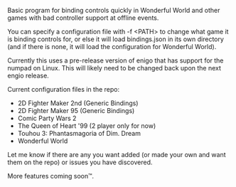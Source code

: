 Basic program for binding controls quickly in Wonderful World and other games with bad controller support at offline events.

You can specify a configuration file with -f \<PATH\> to change what game it is binding controls for, or else it will load bindings.json in its own directory (and if there is none, it will load the configuration for Wonderful World).

Currently this uses a pre-release version of enigo that has support for the numpad on Linux. This will likely need to be changed back upon the next engio release.

Current configuration files in the repo:
- 2D Fighter Maker 2nd (Generic Bindings)
- 2D Fighter Maker 95 (Generic Bindings)
- Comic Party Wars 2
- The Queen of Heart '99 (2 player only for now)
- Touhou 3: Phantasmagoria of Dim. Dream
- Wonderful World

Let me know if there are any you want added (or made your own and want them on the repo) or issues you have discovered.

More features coming soon™.
